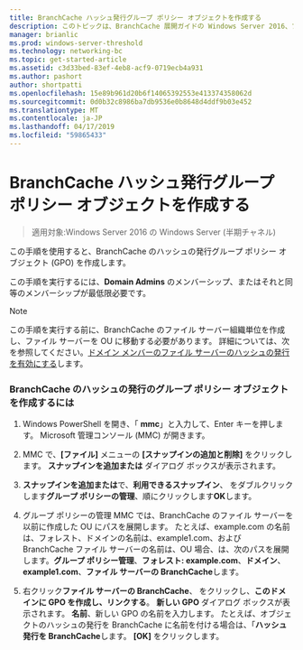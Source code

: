 ```yaml
---
title: BranchCache ハッシュ発行グループ ポリシー オブジェクトを作成する
description: このトピックは、BranchCache 展開ガイドの Windows Server 2016、ブランチ オフィスに WAN 帯域幅使用量を最適化するために分散され、ホスト型キャッシュ モードで BranchCache を展開する方法を示しますの一部
manager: brianlic
ms.prod: windows-server-threshold
ms.technology: networking-bc
ms.topic: get-started-article
ms.assetid: c3d33bed-83ef-4eb8-acf9-0719ecb4a931
ms.author: pashort
author: shortpatti
ms.openlocfilehash: 15e89b961d20b6f14065392553e413374358062d
ms.sourcegitcommit: 0d0b32c8986ba7db9536e0b8648d4ddf9b03e452
ms.translationtype: MT
ms.contentlocale: ja-JP
ms.lasthandoff: 04/17/2019
ms.locfileid: "59865433"
---
```

# <a name="create-the-branchcache-hash-publication-group-policy-object"></a>BranchCache ハッシュ発行グループ ポリシー オブジェクトを作成する

>適用対象:Windows Server 2016 の Windows Server (半期チャネル)

この手順を使用すると、BranchCache のハッシュの発行グループ ポリシー オブジェクト (GPO) を作成します。  
  
この手順を実行するには、**Domain Admins** のメンバーシップ、またはそれと同等のメンバーシップが最低限必要です。  
  
> [!NOTE]  
> この手順を実行する前に、BranchCache のファイル サーバー組織単位を作成し、ファイル サーバーを OU に移動する必要があります。 詳細については、次を参照してください。[ドメイン メンバーのファイル サーバーのハッシュの発行を有効にする](../../branchcache/deploy/Enable-Hash-Publication-for-Domain-Member-File-Servers.md)します。  
  
### <a name="to-create-the-branchcache-hash-publication-group-policy-object"></a>BranchCache のハッシュの発行のグループ ポリシー オブジェクトを作成するには  
  
1.  Windows PowerShell を開き、「 **mmc**」と入力して、Enter キーを押します。 Microsoft 管理コンソール (MMC) が開きます。  
  
2.  MMC で、**[ファイル]** メニューの **[スナップインの追加と削除]** をクリックします。 **スナップインを追加または** ダイアログ ボックスが表示されます。  
  
3.  **スナップインを追加または**で、**利用できるスナップイン**、 をダブルクリックします**グループ ポリシーの管理**、順にクリックします**OK**します。  
  
4.  グループ ポリシーの管理 MMC では、BranchCache のファイル サーバーを以前に作成した OU にパスを展開します。 たとえば、example.com の名前は、フォレスト、ドメインの名前は、example1.com、および BranchCache ファイル サーバーの名前は、OU 場合、は、次のパスを展開します。**グループ ポリシー管理**、**フォレスト: example.com**、**ドメイン**、 **example1.com**、**ファイル サーバーの BranchCache**します。  
  
5.  右クリック**ファイル サーバーの BranchCache**、 をクリックし、**このドメインに GPO を作成し、リンクする**。 **新しい GPO**  ダイアログ ボックスが表示されます。 **名前**、新しい GPO の名前を入力します。 たとえば、オブジェクトのハッシュの発行を BranchCache に名前を付ける場合は、「**ハッシュ発行を BranchCache**します。 **[OK]** をクリックします。  
  


